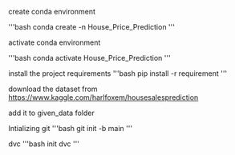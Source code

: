 create conda environment

'''bash
conda create -n House_Price_Prediction
'''

activate conda environment

'''bash
conda activate House_Price_Prediction
'''

install the project requirements 
'''bash
pip install -r requirement 
'''

download the dataset from
https://www.kaggle.com/harlfoxem/housesalesprediction

add it to given_data folder

Intializing git
'''bash
git init -b main
'''

dvc
'''bash
init dvc
'''


